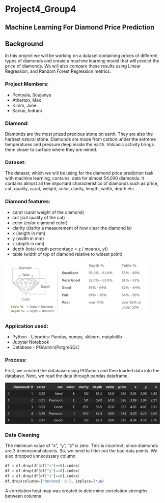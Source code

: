 # Project4_Group4

## Machine Learning For Diamond Price Prediction

## Background
In this project we will be working on a dataset containing prices of different types of diamonds and create a machine learning model that will predict the price of diamonds. We will also compare these results using Linear Regression, and Random Forest Regression metrics.

### Project Members:
  * Pentyala, Soujanya
  * Atherton, Max
  * Kimm, June
  * Sarkar, Indrani

### Diamond:

Diamonds are the most prized precious stone on earth. They are also the hardest natural stone.  Diamonds are made from carbon under the extreme temperatures and pressure deep inside the earth. Volcanic activity brings them closer to surface where they are mined.  

### Dataset:

The dataset, which we will be using for the diamond price prediction task with machine learning, contains, data for almost 54,000 diamonds. It contains almost all the important characteristics of diamonds such as price, cut, quality, carat, weight, color, clarity, length, width, depth etc.

### Diamond features:
  * carat (carat weight of the diamond)
  * cut (cut quality of the cut)
  * color (color diamond color)
  * clarity (clarity a measurement of how clear the diamond is)
  * x (length in mm)
  * y (width in mm)
  * z (depth in mm)
  * depth (total depth percentage = z / mean(x, y))
  * table (width of top of diamond relative to widest point)

![](./Resources/Images/diamond.png)

### Application used:

  - Python - Libraries: Pandas, numpy, sklearn, matplotlib
  - Jupyter Notebook
  - Database - PGAdmin(PstgreSQL)

### Process:

First, we created the database using PGAdmin and then loaded data into the database. Next, we read the data through pandas dataframe.

![](./Resources/Images/dataset.png)

### Data Cleaning
The minimum value of “x”, “y”, “z” is zero. This is incorrect, since diamonds are 3 dimensional objects. So, we need to filter out the bad data points. We also dropped unnecessary column.

```Python
df = df.drop(df[df["x"]==0].index)
df = df.drop(df[df["y"]==0].index)
df = df.drop(df[df["z"]==0].index)
df.drop(columns=['Unnamed: 0'], inplace=True)
```
A correlation heat map was created to determine correlation strengths between columns























